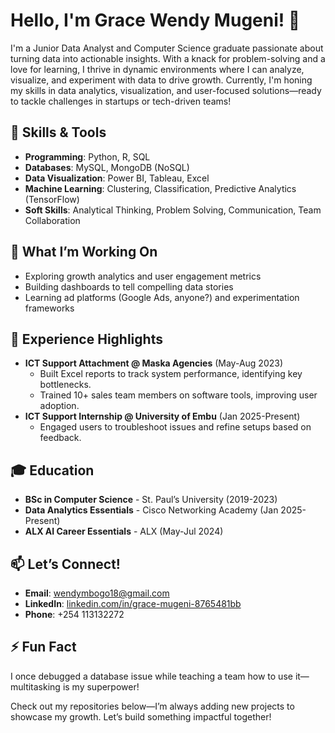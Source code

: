 # Hello, I'm Grace Wendy Mugeni! 👋

I'm a Junior Data Analyst and Computer Science graduate passionate about turning data into actionable insights. With a knack for problem-solving and a love for learning, I thrive in dynamic environments where I can analyze, visualize, and experiment with data to drive growth. Currently, I'm honing my skills in data analytics, visualization, and user-focused solutions—ready to tackle challenges in startups or tech-driven teams!

## 🔧 Skills & Tools
- **Programming**: Python, R, SQL  
- **Databases**: MySQL, MongoDB (NoSQL)  
- **Data Visualization**: Power BI, Tableau, Excel  
- **Machine Learning**: Clustering, Classification, Predictive Analytics (TensorFlow)  
- **Soft Skills**: Analytical Thinking, Problem Solving, Communication, Team Collaboration  

## 🌱 What I’m Working On
- Exploring growth analytics and user engagement metrics  
- Building dashboards to tell compelling data stories  
- Learning ad platforms (Google Ads, anyone?) and experimentation frameworks  

## 💼 Experience Highlights
- **ICT Support Attachment @ Maska Agencies** (May-Aug 2023)  
  - Built Excel reports to track system performance, identifying key bottlenecks.  
  - Trained 10+ sales team members on software tools, improving user adoption.  
- **ICT Support Internship @ University of Embu** (Jan 2025-Present)  
  - Engaged users to troubleshoot issues and refine setups based on feedback.  

## 🎓 Education
- **BSc in Computer Science** - St. Paul’s University (2019-2023)  
- **Data Analytics Essentials** - Cisco Networking Academy (Jan 2025-Present)  
- **ALX AI Career Essentials** - ALX (May-Jul 2024)  

## 📫 Let’s Connect!
- **Email**: [wendymbogo18@gmail.com](mailto:wendymbogo18@gmail.com)  
- **LinkedIn**: [linkedin.com/in/grace-mugeni-8765481bb](https://www.linkedin.com/in/grace-mugeni-8765481bb)  
- **Phone**: +254 113132272  

## ⚡ Fun Fact
I once debugged a database issue while teaching a team how to use it—multitasking is my superpower!  

Check out my repositories below—I’m always adding new projects to showcase my growth. Let’s build something impactful together!
